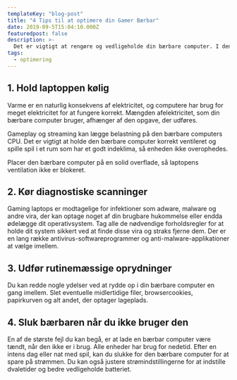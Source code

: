 ```yaml
---
templateKey: "blog-post"
title: "4 Tips til at optimere din Gamer Bærbar"
date: 2019-09-5T15:04:10.000Z
featuredpost: false
description: >-
  Det er vigtigt at rengøre og vedligeholde din bærbare computer. I denne guide giver vi dig 4 tips, for hvordan du kan holde din gaming-bærbar optimeret så du kan få det meste ud af dine spil sessioner.
tags:
  - optimering
---
```


## 1. Hold laptoppen kølig

Varme er en naturlig konsekvens af elektricitet, og computere har brug for meget elektricitet for at fungere korrekt. Mængden af ​​elektricitet, som din bærbare computer bruger, afhænger af den opgave, der udføres.

Gameplay og streaming kan lægge belastning på den bærbare computers CPU. Det er vigtigt at holde den bærbare computer korrekt ventileret og spille spil i et rum som har et godt indeklima, så enheden ikke overophedes.

Placer den bærbare computer på en solid overflade, så laptopens ventilation ikke er blokeret.

## 2. Kør diagnostiske scanninger

Gaming laptops er modtagelige for infektioner som adware, malware og andre vira, der kan optage noget af din brugbare hukommelse eller endda ødelægge dit operativsystem. Tag alle de nødvendige forholdsregler for at holde dit system sikkert ved at finde disse vira og straks fjerne dem. Der er en lang række antivirus-softwareprogrammer og anti-malware-applikationer at vælge imellem.

## 3. Udfør rutinemæssige oprydninger

Du kan redde nogle ydelser ved at rydde op i din bærbare computer en gang imellem. Slet eventuelle midlertidige filer, browsercookies, papirkurven og alt andet, der optager lageplads.

## 4. Sluk bærbaren når du ikke bruger den

En af de største fejl du kan begå, er at lade en bærbar computer være tændt, når den ikke er i brug. Alle enheder har brug for nedetid. Efter en intens dag eller nat med spil, kan du slukke for den bærbare computer for at spare på strømmen. Du kan også justere strømindstillingerne for at indstille dvaletider og bedre vedligeholde batteriet.

